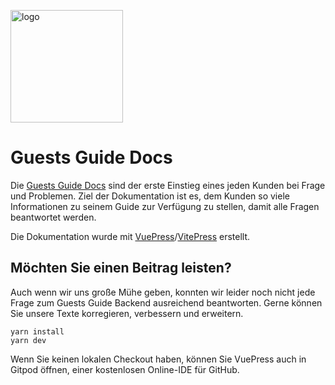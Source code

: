 <p>
  <a href="https://vuepress.vuejs.org/" target="_blank">
    <img width="180" src="https://raw.githubusercontent.com/guestsguide/docs/master/src/.vuepress/public/guests-guide-logo.svg" alt="logo">
  </a>
</p>

# Guests Guide Docs

Die [Guests Guide Docs](https://docs.guestsguide.com) sind der erste Einstieg eines jeden Kunden bei Frage und Problemen. Ziel der Dokumentation ist es, dem Kunden so viele Informationen zu seinem Guide zur Verfügung zu stellen, damit alle Fragen beantwortet werden.

Die Dokumentation wurde mit [VuePress](https://github.com/vuejs/vuepress)/[VitePress](https://github.com/vuejs/vitepress) erstellt.

## Möchten Sie einen Beitrag leisten?

Auch wenn wir uns große Mühe geben, konnten wir leider noch nicht jede Frage zum Guests Guide Backend ausreichend beantworten. Gerne können Sie unsere Texte korregieren, verbessern und erweitern.

```
yarn install
yarn dev
```

Wenn Sie keinen lokalen Checkout haben, können Sie VuePress auch in Gitpod öffnen, einer kostenlosen Online-IDE für GitHub.

